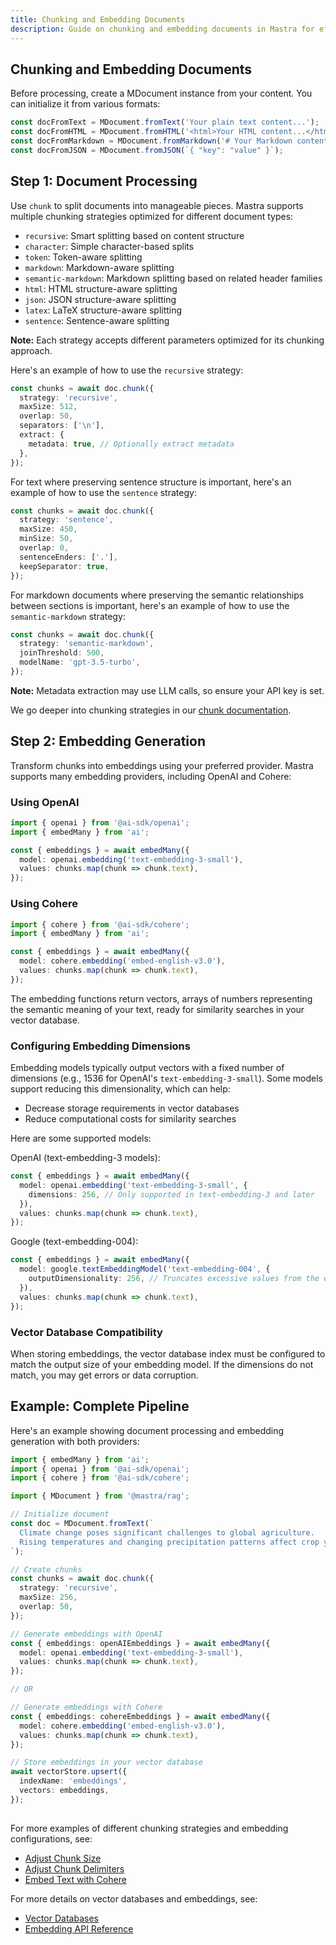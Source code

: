 ```yaml
---
title: Chunking and Embedding Documents
description: Guide on chunking and embedding documents in Mastra for efficient processing and retrieval.
---
```


## Chunking and Embedding Documents

Before processing, create a MDocument instance from your content. You can initialize it from various formats:

```ts showLineNumbers copy
const docFromText = MDocument.fromText('Your plain text content...');
const docFromHTML = MDocument.fromHTML('<html>Your HTML content...</html>');
const docFromMarkdown = MDocument.fromMarkdown('# Your Markdown content...');
const docFromJSON = MDocument.fromJSON(`{ "key": "value" }`);
```

## Step 1: Document Processing

Use `chunk` to split documents into manageable pieces. Mastra supports multiple chunking strategies optimized for different document types:

- `recursive`: Smart splitting based on content structure
- `character`: Simple character-based splits
- `token`: Token-aware splitting
- `markdown`: Markdown-aware splitting
- `semantic-markdown`: Markdown splitting based on related header families
- `html`: HTML structure-aware splitting
- `json`: JSON structure-aware splitting
- `latex`: LaTeX structure-aware splitting
- `sentence`: Sentence-aware splitting

**Note:** Each strategy accepts different parameters optimized for its chunking approach.

Here's an example of how to use the `recursive` strategy:

```ts showLineNumbers copy
const chunks = await doc.chunk({
  strategy: 'recursive',
  maxSize: 512,
  overlap: 50,
  separators: ['\n'],
  extract: {
    metadata: true, // Optionally extract metadata
  },
});
```

For text where preserving sentence structure is important, here's an example of how to use the `sentence` strategy:

```ts showLineNumbers copy
const chunks = await doc.chunk({
  strategy: 'sentence',
  maxSize: 450,
  minSize: 50,
  overlap: 0,
  sentenceEnders: ['.'],
  keepSeparator: true,
});
```

For markdown documents where preserving the semantic relationships between sections is important, here's an example of how to use the `semantic-markdown` strategy:

```ts showLineNumbers copy
const chunks = await doc.chunk({
  strategy: 'semantic-markdown',
  joinThreshold: 500,
  modelName: 'gpt-3.5-turbo',
});
```

**Note:** Metadata extraction may use LLM calls, so ensure your API key is set.

We go deeper into chunking strategies in our [chunk documentation](/docs/reference/rag/chunk).

## Step 2: Embedding Generation

Transform chunks into embeddings using your preferred provider. Mastra supports many embedding providers, including OpenAI and Cohere:

### Using OpenAI

```ts showLineNumbers copy
import { openai } from '@ai-sdk/openai';
import { embedMany } from 'ai';

const { embeddings } = await embedMany({
  model: openai.embedding('text-embedding-3-small'),
  values: chunks.map(chunk => chunk.text),
});
```

### Using Cohere

```ts showLineNumbers copy
import { cohere } from '@ai-sdk/cohere';
import { embedMany } from 'ai';

const { embeddings } = await embedMany({
  model: cohere.embedding('embed-english-v3.0'),
  values: chunks.map(chunk => chunk.text),
});
```

The embedding functions return vectors, arrays of numbers representing the semantic meaning of your text, ready for similarity searches in your vector database.

### Configuring Embedding Dimensions

Embedding models typically output vectors with a fixed number of dimensions (e.g., 1536 for OpenAI's `text-embedding-3-small`).
Some models support reducing this dimensionality, which can help:

- Decrease storage requirements in vector databases
- Reduce computational costs for similarity searches

Here are some supported models:

OpenAI (text-embedding-3 models):

```ts
const { embeddings } = await embedMany({
  model: openai.embedding('text-embedding-3-small', {
    dimensions: 256, // Only supported in text-embedding-3 and later
  }),
  values: chunks.map(chunk => chunk.text),
});
```

Google (text-embedding-004):

```ts
const { embeddings } = await embedMany({
  model: google.textEmbeddingModel('text-embedding-004', {
    outputDimensionality: 256, // Truncates excessive values from the end
  }),
  values: chunks.map(chunk => chunk.text),
});
```

### Vector Database Compatibility

When storing embeddings, the vector database index must be configured to match the output size of your embedding model. If the dimensions do not match, you may get errors or data corruption.

## Example: Complete Pipeline

Here's an example showing document processing and embedding generation with both providers:

```ts showLineNumbers copy
import { embedMany } from 'ai';
import { openai } from '@ai-sdk/openai';
import { cohere } from '@ai-sdk/cohere';

import { MDocument } from '@mastra/rag';

// Initialize document
const doc = MDocument.fromText(`
  Climate change poses significant challenges to global agriculture.
  Rising temperatures and changing precipitation patterns affect crop yields.
`);

// Create chunks
const chunks = await doc.chunk({
  strategy: 'recursive',
  maxSize: 256,
  overlap: 50,
});

// Generate embeddings with OpenAI
const { embeddings: openAIEmbeddings } = await embedMany({
  model: openai.embedding('text-embedding-3-small'),
  values: chunks.map(chunk => chunk.text),
});

// OR

// Generate embeddings with Cohere
const { embeddings: cohereEmbeddings } = await embedMany({
  model: cohere.embedding('embed-english-v3.0'),
  values: chunks.map(chunk => chunk.text),
});

// Store embeddings in your vector database
await vectorStore.upsert({
  indexName: 'embeddings',
  vectors: embeddings,
});
```

##

For more examples of different chunking strategies and embedding configurations, see:

- [Adjust Chunk Size](/docs/reference/rag/chunk#parameters)
- [Adjust Chunk Delimiters](/docs/reference/rag/chunk#parameters)
- [Embed Text with Cohere](/docs/reference/rag/embeddings#example-usage)

For more details on vector databases and embeddings, see:

- [Vector Databases](./vector-databases)
- [Embedding API Reference](/docs/reference/rag/embeddings)
